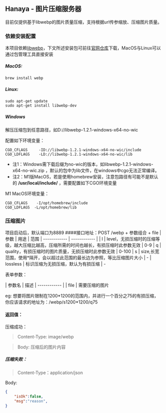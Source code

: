 ## Hanaya - 图片压缩服务器

目前仅提供基于libwebp的图片质量压缩，支持根据url传参缩放、压缩图片质量。

### 依赖安装配置
本项目依赖[libwebp](https://developers.google.com/speed/webp)，下文所述安装包可前往[官网仓库](https://storage.googleapis.com/downloads.webmproject.org/releases/webp/index.html)下载，MacOS与Linux可以通过包管理工具直接安装

##### MacOS:
    brew install webp

##### Linux:
    sudo apt-get update
    sudo apt-get install libwebp-dev

##### Windows

解压压缩包到任意路径，如D://libwebp-1.2.1-windows-x64-no-wic

配置如下环境变量：

    CGO_CFLAGS     -ID://libwebp-1.2.1-windows-x64-no-wic/include
    CGO_LDFLAGS    -LD://libwebp-1.2.1-windows-x64-no-wic/lib

- 注1：Windows需下载后缀为no-wic的版本，如libwebp-1.2.1-windows-x64-no-wic.zip  ，默认的包中为lib文件，在windows中cgo无法正常编译。
- 注2：M1版MacOS，若是使用homebrew安装，注意包路径有可能不是默认的 **/usr/local/include/** ，需要配置如下CGO环境变量

M1 MacOS环境变量：

    CGO_CFLAGS    -I/opt/homebrew/include
    CGO_LDFLAGS  -L/opt/homebrew/lib

### 压缩图片

项目启动后，默认端口为8889
####接口地址：POST /webp + 参数组合 + file
|  参数 |  用途 | 范围
| ------------ | ------------ |
| l  |  level，无损压缩时的压缩等级，越大压缩比越高，压缩所需的时间也越长，有损压缩时此参数无效 | 0-9
| q  |  quality，有损压缩时的图片质量，无损压缩时此参数无效 | 0-100
| s | size,长宽范围，使用\*隔开，会以超过此范围的最长边为参照，等比压缩图片大小 | -
| lossless | 标识压缩为无损压缩，默认为有损压缩 | -

表单参数：

| 参数名  | 描述
| ------------ |
|  file | 需要压缩的图片

eg:
想要将图片限制在1200\*1200的范围内，并进行一个百分之75的有损压缩，你应该请求的地址为：/webp/s1200\*1200/q75

#### 返回值：
压缩成功：
> Content-Type: image/webp

>Body: 压缩后的图片内容

##### 压缩失败：
> Content-Type：application/json

Body:
```json
{
	"isOk":false,
	"msg":"reason",
}
```